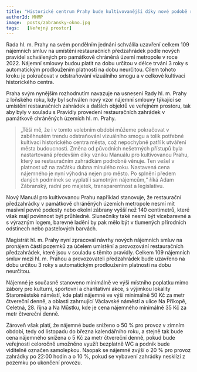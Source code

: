 ```yaml
---
title: "Historické centrum Prahy bude kultivovanější díky nové podobě restauračních předzahrádek"
authorId: MHMP
image:  posts/zabransky-okno.jpg
tags:   [Veřejný prostor]
---
```



Rada hl. m. Prahy na svém pondělním jednání schválila uzavření celkem 109 nájemních smluv na umístění restauračních předzahrádek podle nových pravidel schválených pro památkově chráněná území metropole v roce 2022. Nájemní smlouvy budou platit na dobu určitou v délce trvání 3 roky s automatickým prodloužením platnosti na dobu neurčitou. Cílem tohoto kroku je pokračovat v odstraňování vizuálního smogu a v celkové kultivaci historického centra.

Praha svým nynějším rozhodnutím navazuje na usnesení Rady hl. m. Prahy z loňského roku, kdy byl schválen nový vzor nájemní smlouvy týkající se umístění restauračních zahrádek a dalších objektů ve veřejném prostoru, tak aby byly v souladu s Pravidly provedení restauračních zahrádek v památkově chráněných územích hl. m. Prahy.

> „Těší mě, že i v tomto volebním období můžeme pokračovat v zaběhnutém trendu odstraňování vizuálního smogu a tolik potřebné kultivaci historického centra města, což nepochybně patří k utváření města budoucnosti. Změna od původních nešetrných přístupů byla nastartovaná především díky vzniku Manuálu pro kultivovanou Prahu, který se restauračním zahrádkám podrobně věnuje. Ten vešel v platnost už na začátku dubna minulého roku. Nastavená cena nájemného je nyní výhodná nejen pro město. Po splnění předem daných podmínek se vyplatí i samotným nájemcům,“ říká Adam Zábranský, radní pro majetek, transparentnost a legislativu.

Nový Manuál pro kultivovanou Prahu například stanovuje, že restaurační předzahrádky v památkově chráněných územích metropole nesmí mít masivní pevné podesty nebo okolní zábrany vyšší než 140 centimetrů, které však mají povinnost být průhledné. Slunečníky také nesmí být vícebarevné a s výrazným logem, barevné ladění by pak mělo být v tlumených přírodních odstínech nebo pastelových barvách.

Magistrát hl. m. Prahy nyní zpracoval návrhy nových nájemních smluv na pronájem částí pozemků za účelem umístění a provozování restauračních předzahrádek, které jsou v souladu s těmito pravidly. Celkem 109 nájemních smluv mezi hl. m. Prahou a provozovateli předzahrádek bude uzavřeno na dobu určitou 3 roky s automatickým prodloužením platnosti na dobu neurčitou.

Nájemné je současně stanoveno minimálně ve výši místního poplatku mimo zábory pro kulturní, sportovní a charitativní akce, s výjimkou lokality Staroměstské náměstí, kde platí nájemné ve výši minimálně 50 Kč za metr čtvereční denně, a oblasti zahrnující Václavské náměstí a ulice Na Příkopě, Celetná, 28. října a Na Můstku, kde je cena nájemného minimálně 35 Kč za metr čtvereční denně. 

Zároveň však platí, že nájemné bude sníženo o 50 % pro provoz v zimním období, tedy od listopadu do března kalendářního roku, a stejně tak bude cena nájemného snížena o 5 Kč za metr čtvereční denně, pokud bude veřejnosti celoročně umožněno využít bezplatně WC a podnik bude viditelně označen samolepkou. Naopak se nájemné zvýší o 20 % pro provoz zahrádky po 22:00 hodin a o 10 %, pokud se vybavení zahrádky nesklízí z pozemku po ukončení provozu.
